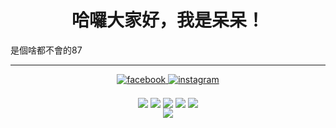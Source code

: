 <h1 align="center">哈囉大家好，我是呆呆！</h1>
<span align="center">是個啥都不會的87</span>
<hr>

<p align="center">
  
<a href="https://www.facebook.com/jackxd0110" target="_blank">
<img src=https://img.shields.io/badge/facebook-%232E87FB.svg?&style=for-the-badge&logo=facebook&logoColor=white alt=facebook style="margin-bottom: 5px;" />
</a>
  
<a href="https://instagram.com/tw.jackxd" target="_blank">
<img src=https://img.shields.io/badge/instagram-%23000000.svg?&style=for-the-badge&logo=instagram&logoColor=white alt=instagram style="margin-bottom: 5px;" />
</a>
  
</p>

<p align="center">
  <img src="http://github-profile-summary-cards.vercel.app/api/cards/profile-details?username=TWJackXD&theme=github_dark" align="center" />
  <img src="http://github-profile-summary-cards.vercel.app/api/cards/repos-per-language?username=TWJackXD&theme=github_dark" align="center" />
  <img src="http://github-profile-summary-cards.vercel.app/api/cards/most-commit-language?username=TWJackXD&theme=github_dark" align="center" />
  <img src="http://github-profile-summary-cards.vercel.app/api/cards/stats?username=TWJackXD&theme=github_dark" align="center" />
  <img src="http://github-profile-summary-cards.vercel.app/api/cards/productive-time?username=TWJackXD&theme=github_dark&utcOffset=8" align="center" />
<br/> 
  <img src="https://github-readme-stats.vercel.app/api?username=TWJackXD&show_icons=true&count_private=true&hide_border=true&theme=github_dark" align="center" /> 
</p>
